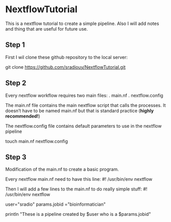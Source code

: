 # NextflowTutorial

This is a nextflow tutorial to create a simple pipeline. Also I will add notes and thing that are useful for future use.

## Step 1

First I wil clone these github repository to the local server: 

  git clone https://github.com/sradiouy/NextflowTutorial.git

## Step 2 

Every nextflow workflow requires two main files: 
  . main.nf
  . nextflow.config
  
The main.nf file contains the main nextflow script that calls the processes.
It doesn’t have to be named main.nf but that is standard practice (**highly recommended!**)

The nextflow.config file contains default parameters to use in the nextflow pipeline

  touch main.nf nextflow.config

## Step 3 

Modification of the main.nf to create a basic program.

Every nextflow main.nf need to have this line:
  #! /usr/bin/env nextflow

Then I will add a few lines to the main.nf to do really simple stuff:
  #! /usr/bin/env nextflow
  
  user="sradio"
  params.jobid ="bioinformatician"
  
  println "These is a pipeline created by $user who is a  $params.jobid"

